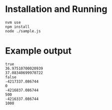 # Installation and Running
```
nvm use
npm install
node ./sample.js
```

# Example output
```
true
36.97510700020939
37.08340699970722
false
-4217337.086744
0
-4216837.086744
500
-4216337.086744
1000
```
